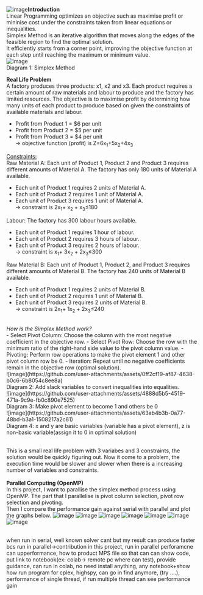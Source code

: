 ![image](https://github.com/user-attachments/assets/95fa3645-f354-4f0c-96b7-4aa7d2b6255f)<b>Introduction</b> <br/>
Linear Programming optimizes an objective such as maximise profit or mininise cost under the constraints taken from linear equations or inequalities.<br/>
Simplex Method is an iterative algorithm that moves along the edges of the feasible region to find the optimal solution.<br/>
It efficiently starts from a corner point, improving the objective function at each step until reaching the maximum or minimum value.<br/>
![image](https://github.com/user-attachments/assets/d96565e9-c7e9-448a-b495-f8f73700c45a)<br/> Diagram 1: Simplex Method 

<b>Real Life Problem</b> <br/>
A factory produces three products: x1, x2 and x3​. Each product requires a certain amount of raw materials and labour to produce and the factory has limited resources. 
The objective is to maximise profit by determining how many units of each product to produce based on given the constraints of available materials and labour.
* Profit from Product 1 = $6 per unit
* Profit from Product 2 = $5 per unit
* Profit from Product 3 = $4 per unit <br/>
&#8594; objective function (profit) is Z=6x<sub>1</sub>+5x<sub>2</sub>+4x<sub>3​</sub><br/>

<ins>Constraints:</ins><br/>
Raw Material A: Each unit of Product 1, Product 2 and Product 3 requires different amounts of Material A. The factory has only 180 units of Material A available. <br/>
* Each unit of Product 1 requires 2 units of Material A.
* Each unit of Product 2 requires 1 unit of Material A.
* Each unit of Product 3 requires 1 unit of Material A. <br/>
&#8594; constraint is 2x<sub>1</sub>+ x<sub>2</sub> + x<sub>3​</sub>≤180<br/>

Labour: The factory has 300 labour hours available. <br/>
* Each unit of Product 1 requires 1 hour of labour.
* Each unit of Product 2 requires 3 hours of labour.
* Each unit of Product 3 requires 2 hours of labour. <br/>
&#8594; constraint is x<sub>1</sub>+ 3x<sub>2</sub> + 2x<sub>3​</sub>≤300<br/>

Raw Material B: Each unit of Product 1, Product 2, and Product 3 requires different amounts of Material B. The factory has 240 units of Material B available.<br/>
* Each unit of Product 1 requires 2 units of Material B.
* Each unit of Product 2 requires 1 unit of Material B.
* Each unit of Product 3 requires 2 units of Material B.<br/>
&#8594; constraint is 2x<sub>1</sub>+ 1x<sub>2</sub> + 2x<sub>3​</sub>≤240
<br/>
<i>How is the Simplex Method work?</i> <br/>
- Select Pivot Column: Choose the column with the most negative coefficient in the objective row.
- Select Pivot Row: Choose the row with the minimum ratio of the right-hand side value to the pivot column value.
- Pivoting: Perform row operations to make the pivot element 1 and other pivot column row be 0.
- Iteration: Repeat until no negative coefficients remain in the objective row (optimal solution). <br/>
![image](https://github.com/user-attachments/assets/0ff2cf19-af87-4638-b0c6-6b8054c8ee8a)
<br/>Diagram 2: Add slack variables to convert inequalities into equalities.<br/>
![image](https://github.com/user-attachments/assets/4888d5b5-4519-471a-9c9e-fb0c890e7525)
<br/>Diagram 3: Make pivot element to become 1 and others be 0<br/>
![image](https://github.com/user-attachments/assets/63ab4b3b-0a77-48bd-b3a1-1508217a2c61)
<br/>Diagram 4: x and y are basic variables (variable has a pivot element), z is non-basic variable(assign it to 0 in optimal solution)<br/>

<br/>This is a small real life problem with 3 variabes and 3 constraints, the solution would be quickly figuring out. Now it come to a problem, the execution time would be slower and slower when there is a increasing number of variables and constraints. <br/>
<br/>
<b>Parallel Computing (OpenMP)</b> <br/>
In this project, I want to parallise the simplex method process using OpenMP. The part that I parallelise is pivot column selection, pivot row selection and pivoting. <br/>
Then I compare the performance gain against serial with parallel and plot the graphs below. 
![image](https://github.com/user-attachments/assets/e8d71ceb-563d-44a9-a5de-212c3ebc7fe5)
![image](https://github.com/user-attachments/assets/d125618f-bdc7-481b-806a-333f5c4e0f16)
![image](https://github.com/user-attachments/assets/387c0f34-3a0c-44c3-a513-11b37e066446)
![image](https://github.com/user-attachments/assets/4d471e01-8443-4950-9539-89872d2df7cc)
![image](https://github.com/user-attachments/assets/da1c7967-b3b7-4d71-b8fe-1ae51aca090b)
![image](https://github.com/user-attachments/assets/3de840a6-dab8-4e8c-9805-18ba0dd389ea)
![image](https://github.com/user-attachments/assets/df05be0b-17c8-4c0a-ac6b-2c6bc08454b8)



<br/>when run in serial, well known  solver cant but my result can produce faster bcs run in parallel->contribution in this project, run in parallel perforamcne can upperformance, 
how to product MPS file so that can 
can show code, put link to notebook(ex: colab-> remote pc where can test), provide guidance, can run in colab, no need install anything, any notebook+show how run program for cplex, highspy, can go in find anymore, (try ....),
performance of single thread, if run multiple thread can see performance gain




